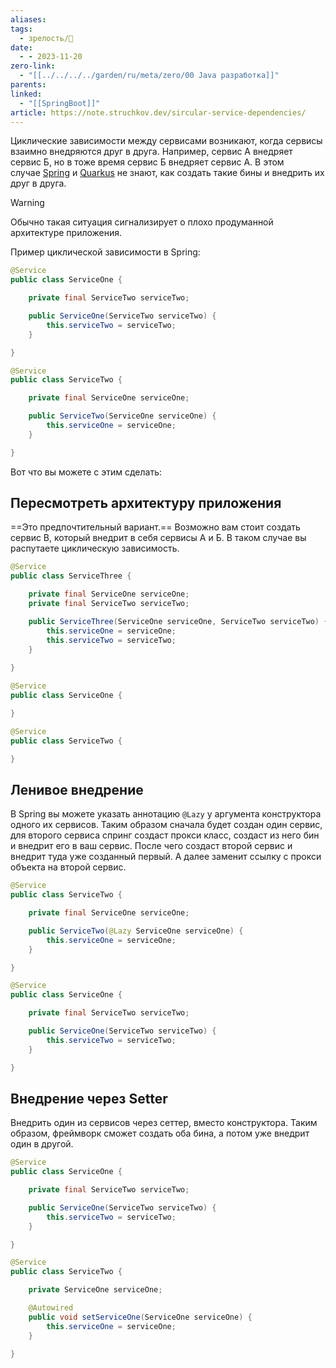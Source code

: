 ```yaml
---
aliases: 
tags:
  - зрелость/🌱
date:
  - - 2023-11-20
zero-link:
  - "[[../../../../garden/ru/meta/zero/00 Java разработка]]"
parents: 
linked:
  - "[[SpringBoot]]"
article: https://note.struchkov.dev/sircular-service-dependencies/
---
```

Циклические зависимости между сервисами возникают, когда сервисы взаимно внедряются друг в друга. Например, сервис А внедряет сервис Б, но в тоже время сервис Б внедряет сервис А. В этом случае [Spring](https://note.struchkov.dev/tag/spring/) и [Quarkus](https://note.struchkov.dev/tag/quarkus/) не знают, как создать такие бины и внедрить их друг в друга.

> [!WARNING]
> Обычно такая ситуация сигнализирует о плохо продуманной архитектуре приложения. 

Пример циклической зависимости в Spring:

```java
@Service
public class ServiceOne {

    private final ServiceTwo serviceTwo;

    public ServiceOne(ServiceTwo serviceTwo) {
        this.serviceTwo = serviceTwo;
    }

}
```

```java
@Service
public class ServiceTwo {

    private final ServiceOne serviceOne;

    public ServiceTwo(ServiceOne serviceOne) {
        this.serviceOne = serviceOne;
    }

}
```

Вот что вы можете с этим сделать:
## Пересмотреть архитектуру приложения
==Это предпочтительный вариант.== Возможно вам стоит создать сервис В, который внедрит в себя сервисы А и Б. В таком случае вы распутаете циклическую зависимость.

```java
@Service
public class ServiceThree {

    private final ServiceOne serviceOne;
    private final ServiceTwo serviceTwo;

    public ServiceThree(ServiceOne serviceOne, ServiceTwo serviceTwo) {
        this.serviceOne = serviceOne;
        this.serviceTwo = serviceTwo;
    }
    
}
```

```java
@Service
public class ServiceOne {

}
```

```java
@Service
public class ServiceTwo {

}
```
## Ленивое внедрение
В Spring вы можете указать аннотацию `@Lazy` у аргумента конструктора одного их сервисов. Таким образом сначала будет создан один сервис, для второго сервиса спринг создаст прокси класс, создаст из него бин и внедрит его в ваш сервис. После чего создаст второй сервис и внедрит туда уже созданный первый. А далее заменит ссылку с прокси объекта на второй сервис.

```java
@Service
public class ServiceTwo {

    private final ServiceOne serviceOne;

    public ServiceTwo(@Lazy ServiceOne serviceOne) {
        this.serviceOne = serviceOne;
    }

}
```

```java
@Service
public class ServiceOne {

    private final ServiceTwo serviceTwo;

    public ServiceOne(ServiceTwo serviceTwo) {
        this.serviceTwo = serviceTwo;
    }

}
```
## Внедрение через Setter
Внедрить один из сервисов через сеттер, вместо конструктора. Таким образом, фреймворк сможет создать оба бина, а потом уже внедрит один в другой.

```java
@Service
public class ServiceOne {

    private final ServiceTwo serviceTwo;

    public ServiceOne(ServiceTwo serviceTwo) {
        this.serviceTwo = serviceTwo;
    }

}
```

```java
@Service
public class ServiceTwo {

    private ServiceOne serviceOne;

    @Autowired
    public void setServiceOne(ServiceOne serviceOne) {
        this.serviceOne = serviceOne;
    }

}
```
